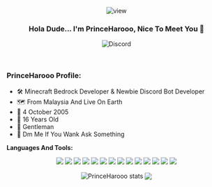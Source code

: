 <p align="center"> <img src="https://komarev.com/ghpvc/?username=PrinceHarooo&color=ff69b4&style=plastic)" alt="view" /> </p>

### <div align="center">Hola Dude... I'm PrinceHarooo, Nice To Meet You 👋</div> 


<p align="center"> <img src="https://discord.c99.nl/widget/theme-2/695494618212728872.png" alt="Discord" /> </p>






 
<br />

### PrinceHarooo Profile: &nbsp;


 - 🛠️ Minecraft Bedrock Developer & Newbie Discord Bot Developer
 - 🗺️ From Malaysia And Live On Earth
 - 🍰 4 October 2005 
 - 🔞 16 Years Old
 - 🧒 Gentleman
 - 💬 Dm Me If You Wank Ask Something


**Languages And Tools:** &nbsp;
<p align="center">
<img src="https://img.shields.io/badge/Node.JS-black?style=for-the-badge&logo=node.js" />
<img src="https://img.shields.io/badge/-HTML5-black?style=for-the-badge&logo=HTML5" />
<img src="https://img.shields.io/badge/CSS-black?style=for-the-badge&logo=css3&logoColor=#1572B6" />
<img src="https://img.shields.io/badge/Javascript-black?style=for-the-badge&logo=javascript" />
<img src="https://img.shields.io/badge/c++-%2300599C.svg?style=for-the-badge&logo=c%2B%2B&logoColor=white" />
<img src="https://img.shields.io/badge/php-%23777BB4.svg?style=for-the-badge&logo=php&logoColor=white" />
<img src="https://img.shields.io/badge/NPM-%23000000.svg?style=for-the-badge&logo=npm&logoColor=white" />
<img src="https://img.shields.io/badge/node.js-6DA55F?style=for-the-badge&logo=node.js&logoColor=white" />
<img src="https://img.shields.io/badge/Visual%20Studio%20Code-0078d7.svg?style=for-the-badge&logo=visual-studio-code&logoColor=white" />
<img src= />
<img src= />
<img src= />
<img src= />
<img src= />
</p>
 

<p align="center">
  <img align="center" src="https://github-readme-stats.vercel.app/api?username=PrinceHarooo&show_icons=true&theme=radical&line_height=21" alt="PrinceHarooo stats" />
  <img align="center" src="https://github-readme-stats.vercel.app/api/top-langs/?username=PrinceHarooo&show_icons=true&layout=compact&hide_border=true&theme=radical" />
 



